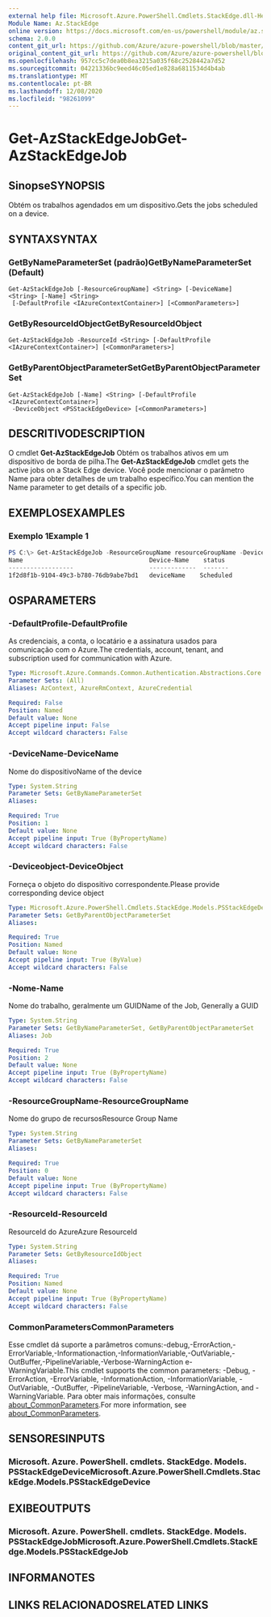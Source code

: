 ```yaml
---
external help file: Microsoft.Azure.PowerShell.Cmdlets.StackEdge.dll-Help.xml
Module Name: Az.StackEdge
online version: https://docs.microsoft.com/en-us/powershell/module/az.stackedge/get-azstackedgejob
schema: 2.0.0
content_git_url: https://github.com/Azure/azure-powershell/blob/master/src/StackEdge/StackEdge/help/Get-AzStackEdgeJob.md
original_content_git_url: https://github.com/Azure/azure-powershell/blob/master/src/StackEdge/StackEdge/help/Get-AzStackEdgeJob.md
ms.openlocfilehash: 957cc5c7dea0b8ea3215a035f68c2528442a7d52
ms.sourcegitcommit: 04221336bc9eed46c05ed1e828a6811534d4b4ab
ms.translationtype: MT
ms.contentlocale: pt-BR
ms.lasthandoff: 12/08/2020
ms.locfileid: "98261099"
---
```

# <span data-ttu-id="64487-101">Get-AzStackEdgeJob</span><span class="sxs-lookup"><span data-stu-id="64487-101">Get-AzStackEdgeJob</span></span>

## <span data-ttu-id="64487-102">Sinopse</span><span class="sxs-lookup"><span data-stu-id="64487-102">SYNOPSIS</span></span>
<span data-ttu-id="64487-103">Obtém os trabalhos agendados em um dispositivo.</span><span class="sxs-lookup"><span data-stu-id="64487-103">Gets the jobs scheduled on a device.</span></span>

## <span data-ttu-id="64487-104">SYNTAX</span><span class="sxs-lookup"><span data-stu-id="64487-104">SYNTAX</span></span>

### <span data-ttu-id="64487-105">GetByNameParameterSet (padrão)</span><span class="sxs-lookup"><span data-stu-id="64487-105">GetByNameParameterSet (Default)</span></span>
```
Get-AzStackEdgeJob [-ResourceGroupName] <String> [-DeviceName] <String> [-Name] <String>
 [-DefaultProfile <IAzureContextContainer>] [<CommonParameters>]
```

### <span data-ttu-id="64487-106">GetByResourceIdObject</span><span class="sxs-lookup"><span data-stu-id="64487-106">GetByResourceIdObject</span></span>
```
Get-AzStackEdgeJob -ResourceId <String> [-DefaultProfile <IAzureContextContainer>] [<CommonParameters>]
```

### <span data-ttu-id="64487-107">GetByParentObjectParameterSet</span><span class="sxs-lookup"><span data-stu-id="64487-107">GetByParentObjectParameterSet</span></span>
```
Get-AzStackEdgeJob [-Name] <String> [-DefaultProfile <IAzureContextContainer>]
 -DeviceObject <PSStackEdgeDevice> [<CommonParameters>]
```

## <span data-ttu-id="64487-108">DESCRITIVO</span><span class="sxs-lookup"><span data-stu-id="64487-108">DESCRIPTION</span></span>
<span data-ttu-id="64487-109">O cmdlet **Get-AzStackEdgeJob** Obtém os trabalhos ativos em um dispositivo de borda de pilha.</span><span class="sxs-lookup"><span data-stu-id="64487-109">The **Get-AzStackEdgeJob** cmdlet gets the active jobs on a Stack Edge device.</span></span> <span data-ttu-id="64487-110">Você pode mencionar o parâmetro Name para obter detalhes de um trabalho específico.</span><span class="sxs-lookup"><span data-stu-id="64487-110">You can mention the Name parameter to get details of a specific job.</span></span>

## <span data-ttu-id="64487-111">EXEMPLOS</span><span class="sxs-lookup"><span data-stu-id="64487-111">EXAMPLES</span></span>

### <span data-ttu-id="64487-112">Exemplo 1</span><span class="sxs-lookup"><span data-stu-id="64487-112">Example 1</span></span>
```powershell
PS C:\> Get-AzStackEdgeJob -ResourceGroupName resourceGroupName -DeviceName deviceName -Name 1f2d8f1b-9104-49c3-b780-76db9abe7bd1
Name                                   Device-Name    status
------------------                     -------------  -------
1f2d8f1b-9104-49c3-b780-76db9abe7bd1   deviceName    Scheduled
```

## <span data-ttu-id="64487-113">OS</span><span class="sxs-lookup"><span data-stu-id="64487-113">PARAMETERS</span></span>

### <span data-ttu-id="64487-114">-DefaultProfile</span><span class="sxs-lookup"><span data-stu-id="64487-114">-DefaultProfile</span></span>
<span data-ttu-id="64487-115">As credenciais, a conta, o locatário e a assinatura usados para comunicação com o Azure.</span><span class="sxs-lookup"><span data-stu-id="64487-115">The credentials, account, tenant, and subscription used for communication with Azure.</span></span>

```yaml
Type: Microsoft.Azure.Commands.Common.Authentication.Abstractions.Core.IAzureContextContainer
Parameter Sets: (All)
Aliases: AzContext, AzureRmContext, AzureCredential

Required: False
Position: Named
Default value: None
Accept pipeline input: False
Accept wildcard characters: False
```

### <span data-ttu-id="64487-116">-DeviceName</span><span class="sxs-lookup"><span data-stu-id="64487-116">-DeviceName</span></span>
<span data-ttu-id="64487-117">Nome do dispositivo</span><span class="sxs-lookup"><span data-stu-id="64487-117">Name of the device</span></span>

```yaml
Type: System.String
Parameter Sets: GetByNameParameterSet
Aliases:

Required: True
Position: 1
Default value: None
Accept pipeline input: True (ByPropertyName)
Accept wildcard characters: False
```

### <span data-ttu-id="64487-118">-Deviceobject</span><span class="sxs-lookup"><span data-stu-id="64487-118">-DeviceObject</span></span>
<span data-ttu-id="64487-119">Forneça o objeto do dispositivo correspondente.</span><span class="sxs-lookup"><span data-stu-id="64487-119">Please provide corresponding device object</span></span>

```yaml
Type: Microsoft.Azure.PowerShell.Cmdlets.StackEdge.Models.PSStackEdgeDevice
Parameter Sets: GetByParentObjectParameterSet
Aliases:

Required: True
Position: Named
Default value: None
Accept pipeline input: True (ByValue)
Accept wildcard characters: False
```

### <span data-ttu-id="64487-120">-Nome</span><span class="sxs-lookup"><span data-stu-id="64487-120">-Name</span></span>
<span data-ttu-id="64487-121">Nome do trabalho, geralmente um GUID</span><span class="sxs-lookup"><span data-stu-id="64487-121">Name of the Job, Generally a GUID</span></span>

```yaml
Type: System.String
Parameter Sets: GetByNameParameterSet, GetByParentObjectParameterSet
Aliases: Job

Required: True
Position: 2
Default value: None
Accept pipeline input: True (ByPropertyName)
Accept wildcard characters: False
```

### <span data-ttu-id="64487-122">-ResourceGroupName</span><span class="sxs-lookup"><span data-stu-id="64487-122">-ResourceGroupName</span></span>
<span data-ttu-id="64487-123">Nome do grupo de recursos</span><span class="sxs-lookup"><span data-stu-id="64487-123">Resource Group Name</span></span>

```yaml
Type: System.String
Parameter Sets: GetByNameParameterSet
Aliases:

Required: True
Position: 0
Default value: None
Accept pipeline input: True (ByPropertyName)
Accept wildcard characters: False
```

### <span data-ttu-id="64487-124">-ResourceId</span><span class="sxs-lookup"><span data-stu-id="64487-124">-ResourceId</span></span>
<span data-ttu-id="64487-125">ResourceId do Azure</span><span class="sxs-lookup"><span data-stu-id="64487-125">Azure ResourceId</span></span>

```yaml
Type: System.String
Parameter Sets: GetByResourceIdObject
Aliases:

Required: True
Position: Named
Default value: None
Accept pipeline input: True (ByPropertyName)
Accept wildcard characters: False
```

### <span data-ttu-id="64487-126">CommonParameters</span><span class="sxs-lookup"><span data-stu-id="64487-126">CommonParameters</span></span>
<span data-ttu-id="64487-127">Esse cmdlet dá suporte a parâmetros comuns:-debug,-ErrorAction,-ErrorVariable,-Informationaction,-InformationVariable,-OutVariable,-OutBuffer,-PipelineVariable,-Verbose-WarningAction e-WarningVariable.</span><span class="sxs-lookup"><span data-stu-id="64487-127">This cmdlet supports the common parameters: -Debug, -ErrorAction, -ErrorVariable, -InformationAction, -InformationVariable, -OutVariable, -OutBuffer, -PipelineVariable, -Verbose, -WarningAction, and -WarningVariable.</span></span> <span data-ttu-id="64487-128">Para obter mais informações, consulte [about_CommonParameters](http://go.microsoft.com/fwlink/?LinkID=113216).</span><span class="sxs-lookup"><span data-stu-id="64487-128">For more information, see [about_CommonParameters](http://go.microsoft.com/fwlink/?LinkID=113216).</span></span>

## <span data-ttu-id="64487-129">SENSORES</span><span class="sxs-lookup"><span data-stu-id="64487-129">INPUTS</span></span>

### <span data-ttu-id="64487-130">Microsoft. Azure. PowerShell. cmdlets. StackEdge. Models. PSStackEdgeDevice</span><span class="sxs-lookup"><span data-stu-id="64487-130">Microsoft.Azure.PowerShell.Cmdlets.StackEdge.Models.PSStackEdgeDevice</span></span>

## <span data-ttu-id="64487-131">EXIBE</span><span class="sxs-lookup"><span data-stu-id="64487-131">OUTPUTS</span></span>

### <span data-ttu-id="64487-132">Microsoft. Azure. PowerShell. cmdlets. StackEdge. Models. PSStackEdgeJob</span><span class="sxs-lookup"><span data-stu-id="64487-132">Microsoft.Azure.PowerShell.Cmdlets.StackEdge.Models.PSStackEdgeJob</span></span>

## <span data-ttu-id="64487-133">INFORMA</span><span class="sxs-lookup"><span data-stu-id="64487-133">NOTES</span></span>

## <span data-ttu-id="64487-134">LINKS RELACIONADOS</span><span class="sxs-lookup"><span data-stu-id="64487-134">RELATED LINKS</span></span>
